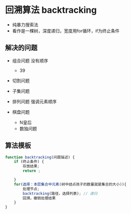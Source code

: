 # 回溯算法 backtracking
- 纯暴力搜索法
- 看作是一棵树，深度递归，宽度用for循环，if为终止条件
## 解决的问题
- 组合问题  没有顺序
    - 39
- 切割问题

- 子集问题

- 排列问题  强调元素顺序

- 棋盘问题
    - N皇后
    - 数独问题

## 算法模板
```js
function backtracking(问题描述) {
    if (终止条件) {
        存放结果;
        return ;

    }
    for(选择：本层集合中元素(树中结点孩子的数量就是集合的大小)){
        处理节点;
        backtracking(路径，选择列表); // 递归
        回溯，撤销处理结果
    }
}
```